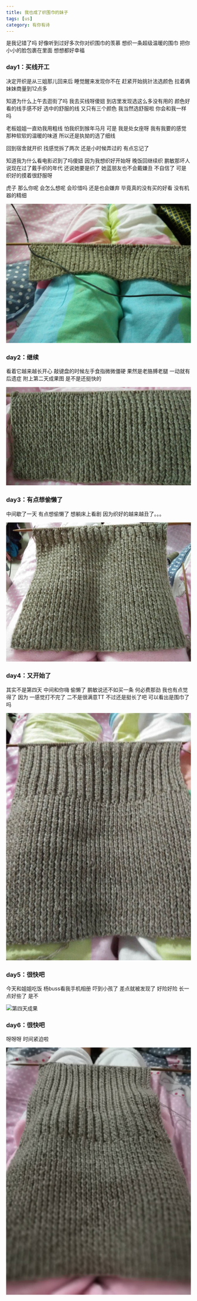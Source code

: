 ```yaml
---
title: 我也成了织围巾的妹子
tags: [us]
category: 有你有诗
---
```

是我记错了吗
好像听到过好多次你对织围巾的羡慕
想织一条超级温暖的围巾
把你小小的脸包裹在里面
想想都好幸福
<!--more-->

### day1：买线开工
决定开织是从三姐那儿回来后
睡觉醒来发现你不在
赶紧开始挑针法选颜色
拉着俩妹妹商量到12点多

知道为什么上午去逛街了吗
我去买线呀傻妞
到店里发现选这么多没有用的
颜色好看的线手感不好
选中的舒服的线
又只有三个颜色
我当然选舒服啦
你会和我一样吗

老板姐姐一直劝我用粗线
怕我织到猴年马月
可是
我是处女座呀
我有我要的感觉
那种软软的温暖的味道
所以还是执拗的选了细线

回到宿舍就开织
找感觉拆了两次
还是小时候弄过的
有点忘记了

知道我为什么看电影迟到了吗傻妞
因为我想织好开始呀
晚饭回继续织
鹏敏那坏人说现在过了戴手织的年代
还说她要是织了
她蓝朋友也不会戴嫌丑
不自信了
可是织好的摸着很舒服呀

虎子
那么你呢
会怎么想呢
会珍惜吗
还是也会嫌弃
毕竟真的没有买的好看
没有机器的精细

![第一天成果](images/day1.jpg)

### day2：继续
看着它越来越长开心
敲键盘的时候左手食指微微僵硬
果然是老胳膊老腿
一动就有后遗症
附上第二天成果图
是不是还挺快的

![第二天成果](images/day2.jpg)

### day3：有点想偷懒了
中间歇了一天
有点想偷懒了
想躺床上看剧
因为织好的越来越丑了。。。

![第三天成果](images/day3.jpg)

### day4：又开始了
其实不是第四天
中间和你嗨
偷懒了
鹏敏说还不如买一条
何必费那劲
我也有点觉得了
因为
一感觉打不完了
二不是很满意TT
不过还是挺长了吧
可以看出是围巾了吗

![第四天成果](images/day4.jpg)

### day5：很快吧
今天和姐姐吃饭
杨buss看我手机相册
吓到小孩了
差点就被发现了
好险好险
长一点好些了
是不

![第四天成果](images/day5.jpg)

### day6：很快吧
呀呀呀
时间紧迫啦

![第四天成果](images/day6.jpg)
